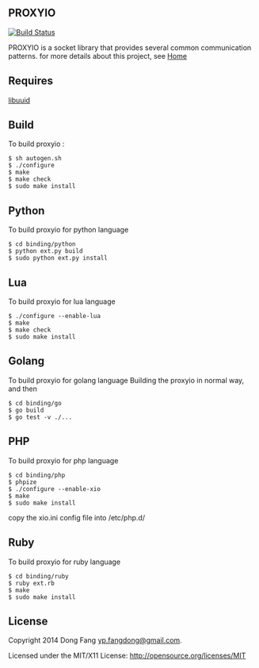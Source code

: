 PROXYIO
-------

[![Build Status](https://api.travis-ci.org/proxyio/xio.png?branch=master)](https://travis-ci.org/proxyio/xio)

PROXYIO is a socket library that provides several common communication patterns.
for more details about this project, see [Home](http://proxyio.org)

Requires
--------

[libuuid](http://sourceforge.net/projects/libuuid/)


Build
-----
To build proxyio :

	$ sh autogen.sh
	$ ./configure
	$ make
	$ make check
	$ sudo make install

Python
------
To build proxyio for python language

	$ cd binding/python
	$ python ext.py build
	$ sudo python ext.py install

Lua
---
To build proxyio for lua language

	$ ./configure --enable-lua
	$ make
	$ make check
	$ sudo make install

Golang
-------
To build proxyio for golang language Building the proxyio in normal way, and then

	$ cd binding/go
	$ go build
	$ go test -v ./...

PHP
---
To build proxyio for php language

	$ cd binding/php
	$ phpize
	$ ./configure --enable-xio
	$ make
	$ sudo make install

copy the xio.ini config file into /etc/php.d/

Ruby
----
To build proxyio for ruby language

	$ cd binding/ruby
	$ ruby ext.rb
	$ make
	$ sudo make install

License
-------
Copyright 2014 Dong Fang <yp.fangdong@gmail.com>.

Licensed under the MIT/X11 License: http://opensource.org/licenses/MIT

